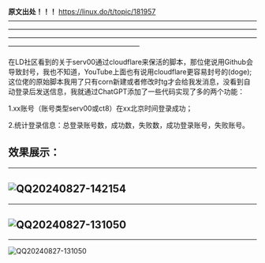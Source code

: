 **原文出处！！！**
https://linux.do/t/topic/181957
———————————————————————————————————————————————————————————————————————————————————————————————————————————————————————————————

在LD社区看到的关于serv00通过cloudflare来保活的脚本，那位佬说用Github会导致封号，我也不知道，YouTube上面也有说用cloudflare更容易封号的(doge);
这位佬的原始脚本我用了只有corn新建或者修改时tg才会给我发消息，没看到自动登录后发送信息，我就通过ChatGPT添加了一些代码实现了多的两个功能：

  1.xx账号（账号类型serv00或ct8）在xx北京时间登录成功；
 

  2.统计登录信息：总登录账号数，成功数，失败数，成功登录账号，失败账号。



  效果展示：
  ----------------------------------------------------------------------------------------------------------------------------
  ----------------------------------------------------------------------------------------------------------------------------
  ![QQ20240827-142154](https://github.com/user-attachments/assets/cae16cde-3565-4d20-a1a9-ebaeabb034a8)
  ----------------------------------------------------------------------------------------------------------------------------
  ----------------------------------------------------------------------------------------------------------------------------

  
  
  ![QQ20240827-131050](https://github.com/user-attachments/assets/98b21d36-bde1-48fc-b6ee-64544927760f)
  ---------------------------------------------------------------------------------------------------------------------------
  
   


  -----------------------------------------------------------------------------------------------------------------------------
   
  ![QQ20240827-131050](https://github.com/user-attachments/assets/346cc436-7ebd-47a2-b1ac-53accd461a9b)
